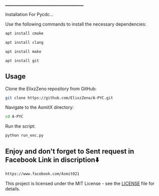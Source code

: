 ### ________________________________
Installation For Pycdc...

Use the following commands to install the necessary dependencies:

```bash
apt install cmake
```
```bash
apt install clang
```

```bash
apt install make
```
```bash
apt install git
```

## Usage

Clone the ElixzZeno repository from GitHub:

```bash
git clone https://github.com/ElixzZeno/A-PYC.git
```

Navigate to the AsmitX directory:

```bash
cd A-PYC
```

Run the script:

```bash
python run_enc.py
```
## Enjoy and don't forget to Sent request in Facebook Link in discription⬇️
```bash
https://www.facebook.com/Asmit021
```
This project is licensed under the MIT License - see the [LICENSE](LICENSE) file for details.
